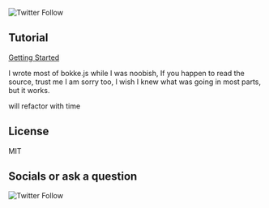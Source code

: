 ![Twitter Follow](https://img.shields.io/twitter/follow/MhlunguSfundo?style=social)

## Tutorial 

[Getting Started](https://dev.to/sfundomhlungu/javascript-dataframe-data-science-in-the-browser-6gl)



I wrote most of bokke.js while I was noobish, If you happen to read the source, trust me I am sorry too, I wish I knew
what was going in most parts, but it works.

will refactor with time

## License 
 MIT


## Socials  or ask a question 
 ![Twitter Follow](https://img.shields.io/twitter/follow/MhlunguSfundo?style=social)
